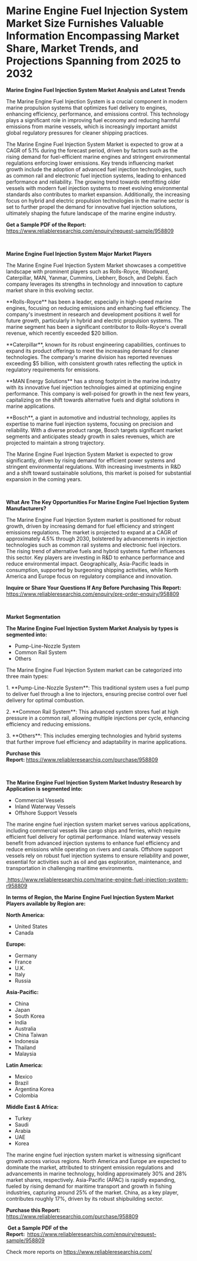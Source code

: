 <p><h1>Marine Engine Fuel Injection System Market Size Furnishes Valuable Information Encompassing Market Share, Market Trends, and Projections Spanning from 2025 to 2032</h1></p><p><strong>Marine Engine Fuel Injection System Market Analysis and Latest Trends</strong></p>
<p><p>The Marine Engine Fuel Injection System is a crucial component in modern marine propulsion systems that optimizes fuel delivery to engines, enhancing efficiency, performance, and emissions control. This technology plays a significant role in improving fuel economy and reducing harmful emissions from marine vessels, which is increasingly important amidst global regulatory pressures for cleaner shipping practices.</p><p>The Marine Engine Fuel Injection System Market is expected to grow at a CAGR of 5.1% during the forecast period, driven by factors such as the rising demand for fuel-efficient marine engines and stringent environmental regulations enforcing lower emissions. Key trends influencing market growth include the adoption of advanced fuel injection technologies, such as common rail and electronic fuel injection systems, leading to enhanced performance and reliability. The growing trend towards retrofitting older vessels with modern fuel injection systems to meet evolving environmental standards also contributes to market expansion. Additionally, the increasing focus on hybrid and electric propulsion technologies in the marine sector is set to further propel the demand for innovative fuel injection solutions, ultimately shaping the future landscape of the marine engine industry.</p></p>
<p><strong>Get a Sample PDF of the Report:&nbsp;</strong> <a href="https://www.reliableresearchiq.com/enquiry/request-sample/958809?utm_campaign=3299&utm_medium=2&utm_source=Github&utm_content=ia&utm_term=09042025&utm_id=marine-engine-fuel-injection-system">https://www.reliableresearchiq.com/enquiry/request-sample/958809</a></p>
<p>&nbsp;</p>
<p><strong>Marine Engine Fuel Injection System Major Market Players</strong></p>
<p><p>The Marine Engine Fuel Injection System Market showcases a competitive landscape with prominent players such as Rolls-Royce, Woodward, Caterpillar, MAN, Yanmar, Cummins, Liebherr, Bosch, and Delphi. Each company leverages its strengths in technology and innovation to capture market share in this evolving sector.</p><p>**Rolls-Royce** has been a leader, especially in high-speed marine engines, focusing on reducing emissions and enhancing fuel efficiency. The company's investment in research and development positions it well for future growth, particularly in hybrid and electric propulsion systems. The marine segment has been a significant contributor to Rolls-Royce's overall revenue, which recently exceeded $20 billion.</p><p>**Caterpillar**, known for its robust engineering capabilities, continues to expand its product offerings to meet the increasing demand for cleaner technologies. The company's marine division has reported revenues exceeding $5 billion, with consistent growth rates reflecting the uptick in regulatory requirements for emissions.</p><p>**MAN Energy Solutions** has a strong footprint in the marine industry with its innovative fuel injection technologies aimed at optimizing engine performance. This company is well-poised for growth in the next few years, capitalizing on the shift towards alternative fuels and digital solutions in marine applications.</p><p>**Bosch**, a giant in automotive and industrial technology, applies its expertise to marine fuel injection systems, focusing on precision and reliability. With a diverse product range, Bosch targets significant market segments and anticipates steady growth in sales revenues, which are projected to maintain a strong trajectory.</p><p>The Marine Engine Fuel Injection System Market is expected to grow significantly, driven by rising demand for efficient power systems and stringent environmental regulations. With increasing investments in R&D and a shift toward sustainable solutions, this market is poised for substantial expansion in the coming years.</p></p>
<p>&nbsp;</p>
<p><strong>What Are The Key Opportunities For Marine Engine Fuel Injection System Manufacturers?</strong></p>
<p><p>The Marine Engine Fuel Injection System market is positioned for robust growth, driven by increasing demand for fuel efficiency and stringent emissions regulations. The market is projected to expand at a CAGR of approximately 4.5% through 2030, bolstered by advancements in injection technologies such as common rail systems and electronic fuel injectors. The rising trend of alternative fuels and hybrid systems further influences this sector. Key players are investing in R&D to enhance performance and reduce environmental impact. Geographically, Asia-Pacific leads in consumption, supported by burgeoning shipping activities, while North America and Europe focus on regulatory compliance and innovation.</p></p>
<p><strong>Inquire or Share Your Questions If Any Before Purchasing This Report:</strong> <a href="https://www.reliableresearchiq.com/enquiry/pre-order-enquiry/958809?utm_campaign=3299&utm_medium=2&utm_source=Github&utm_content=ia&utm_term=09042025&utm_id=marine-engine-fuel-injection-system">https://www.reliableresearchiq.com/enquiry/pre-order-enquiry/958809</a></p>
<p>&nbsp;</p>
<p><strong>Market Segmentation</strong></p>
<p><strong>The Marine Engine Fuel Injection System Market Analysis by types is segmented into:</strong></p>
<p><ul><li>Pump-Line-Nozzle System</li><li>Common Rail System</li><li>Others</li></ul></p>
<p><p>The Marine Engine Fuel Injection System market can be categorized into three main types: </p><p>1. **Pump-Line-Nozzle System**: This traditional system uses a fuel pump to deliver fuel through a line to injectors, ensuring precise control over fuel delivery for optimal combustion.</p><p>2. **Common Rail System**: This advanced system stores fuel at high pressure in a common rail, allowing multiple injections per cycle, enhancing efficiency and reducing emissions.</p><p>3. **Others**: This includes emerging technologies and hybrid systems that further improve fuel efficiency and adaptability in marine applications.</p></p>
<p><strong>Purchase this Report:&nbsp;</strong><a href="https://www.reliableresearchiq.com/purchase/958809?utm_campaign=3299&utm_medium=2&utm_source=Github&utm_content=ia&utm_term=09042025&utm_id=marine-engine-fuel-injection-system">https://www.reliableresearchiq.com/purchase/958809</a></p>
<p>&nbsp;</p>
<p><strong>The Marine Engine Fuel Injection System Market Industry Research by Application is segmented into:</strong></p>
<p><ul><li>Commercial Vessels</li><li>Inland Waterway Vessels</li><li>Offshore Support Vessels</li></ul></p>
<p><p>The marine engine fuel injection system market serves various applications, including commercial vessels like cargo ships and ferries, which require efficient fuel delivery for optimal performance. Inland waterway vessels benefit from advanced injection systems to enhance fuel efficiency and reduce emissions while operating on rivers and canals. Offshore support vessels rely on robust fuel injection systems to ensure reliability and power, essential for activities such as oil and gas exploration, maintenance, and transportation in challenging maritime environments.</p></p>
<p><a href="https://www.reliableresearchiq.com/marine-engine-fuel-injection-system-r958809?utm_campaign=3299&utm_medium=2&utm_source=Github&utm_content=ia&utm_term=09042025&utm_id=marine-engine-fuel-injection-system">&nbsp;https://www.reliableresearchiq.com/marine-engine-fuel-injection-system-r958809</a></p>
<p><strong>In terms of Region, the Marine Engine Fuel Injection System Market Players available by Region are:</strong></p>
<p>
    <p> <strong> North America: </strong>
        <ul>
            <li>United States</li>
            <li>Canada</li>
        </ul>
        </p> 
    <p> <strong> Europe: </strong>
        <ul>
            <li>Germany</li>
            <li>France</li>
            <li>U.K.</li>
            <li>Italy</li>
            <li>Russia</li>
        </ul>
        </p> 
    <p> <strong> Asia-Pacific: </strong>
        <ul>
            <li>China</li>
            <li>Japan</li>
            <li>South Korea</li>
            <li>India</li>
            <li>Australia</li>
            <li>China Taiwan</li>
            <li>Indonesia</li>
            <li>Thailand</li>
            <li>Malaysia</li>
        </ul>
        </p> 
    <p> <strong> Latin America: </strong>
        <ul>
            <li>Mexico</li>
            <li>Brazil</li>
            <li>Argentina Korea</li>
            <li>Colombia</li>
        </ul>
        </p> 
    <p> <strong> Middle East & Africa: </strong>
        <ul>
            <li>Turkey</li>
            <li>Saudi</li>
            <li>Arabia</li>
            <li>UAE</li>
            <li>Korea</li>
        </ul>
    </p>
    </p>
<p><p>The marine engine fuel injection system market is witnessing significant growth across various regions. North America and Europe are expected to dominate the market, attributed to stringent emission regulations and advancements in marine technology, holding approximately 30% and 28% market shares, respectively. Asia-Pacific (APAC) is rapidly expanding, fueled by rising demand for maritime transport and growth in fishing industries, capturing around 25% of the market. China, as a key player, contributes roughly 17%, driven by its robust shipbuilding sector.</p></p>
<p><strong>Purchase this Report: </strong><a href="https://www.reliableresearchiq.com/purchase/958809?utm_campaign=3299&utm_medium=2&utm_source=Github&utm_content=ia&utm_term=09042025&utm_id=marine-engine-fuel-injection-system">https://www.reliableresearchiq.com/purchase/958809</a></p>
<p>&nbsp;<strong>Get a Sample PDF of the Report:&nbsp;&nbsp;</strong><a href="https://www.reliableresearchiq.com/enquiry/request-sample/958809?utm_campaign=3299&utm_medium=2&utm_source=Github&utm_content=ia&utm_term=09042025&utm_id=marine-engine-fuel-injection-system">https://www.reliableresearchiq.com/enquiry/request-sample/958809</a></p>
<p><strong></strong></p>
<p>Check more reports on <a href="https://www.reliableresearchiq.com/?utm_campaign=3299&utm_medium=2&utm_source=Github&utm_content=ia&utm_term=09042025&utm_id=marine-engine-fuel-injection-system">https://www.reliableresearchiq.com/</a></p>